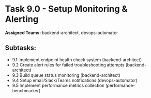 # Task 9.0 - Setup Monitoring & Alerting

**Assigned Teams:** backend-architect, devops-automator

## Subtasks:
- 9.1 Implement endpoint health check system (backend-architect)
- 9.2 Create alert rules for failed troubleshooting attempts (backend-architect)
- 9.3 Build queue status monitoring (backend-architect)
- 9.4 Setup email/Slack/Teams notifications (devops-automator)
- 9.5 Implement performance metrics collection (performance-benchmarker)